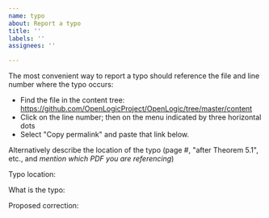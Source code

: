 ```yaml
---
name: typo
about: Report a typo
title: ''
labels: ''
assignees: ''

---
```


The most convenient way to report a typo should reference the file and line number where the typo occurs:

- Find the file in the content tree: https://github.com/OpenLogicProject/OpenLogic/tree/master/content
- Click on the line number; then on the menu indicated by three horizontal dots
- Select "Copy permalink" and paste that link below.

Alternatively describe the location of the typo (page #, "after Theorem 5.1", etc., and *mention which PDF you are referencing*)

Typo location:

What is the typo:

Proposed correction:

